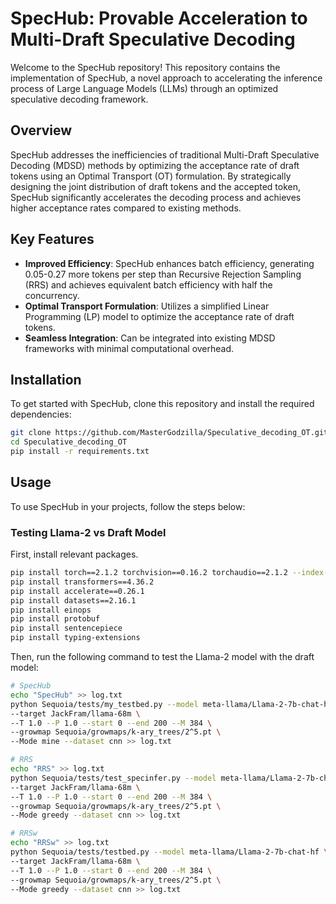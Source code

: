 # SpecHub: Provable Acceleration to Multi-Draft Speculative Decoding

Welcome to the SpecHub repository! This repository contains the implementation of SpecHub, a novel approach to accelerating the inference process of Large Language Models (LLMs) through an optimized speculative decoding framework.

## Overview

SpecHub addresses the inefficiencies of traditional Multi-Draft Speculative Decoding (MDSD) methods by optimizing the acceptance rate of draft tokens using an Optimal Transport (OT) formulation. By strategically designing the joint distribution of draft tokens and the accepted token, SpecHub significantly accelerates the decoding process and achieves higher acceptance rates compared to existing methods.

## Key Features

- **Improved Efficiency**: SpecHub enhances batch efficiency, generating 0.05-0.27 more tokens per step than Recursive Rejection Sampling (RRS) and achieves equivalent batch efficiency with half the concurrency.
- **Optimal Transport Formulation**: Utilizes a simplified Linear Programming (LP) model to optimize the acceptance rate of draft tokens.
- **Seamless Integration**: Can be integrated into existing MDSD frameworks with minimal computational overhead.

## Installation

To get started with SpecHub, clone this repository and install the required dependencies:

```bash
git clone https://github.com/MasterGodzilla/Speculative_decoding_OT.git
cd Speculative_decoding_OT
pip install -r requirements.txt
```

## Usage

To use SpecHub in your projects, follow the steps below:

### Testing Llama-2 vs Draft Model

First, install relevant packages.

```bash
pip install torch==2.1.2 torchvision==0.16.2 torchaudio==2.1.2 --index-url https://download.pytorch.org/whl/cu121
pip install transformers==4.36.2
pip install accelerate==0.26.1
pip install datasets==2.16.1
pip install einops
pip install protobuf
pip install sentencepiece
pip install typing-extensions
```

Then, run the following command to test the Llama-2 model with the draft model:

```bash
# SpecHub
echo "SpecHub" >> log.txt
python Sequoia/tests/my_testbed.py --model meta-llama/Llama-2-7b-chat-hf \
--target JackFram/llama-68m \
--T 1.0 --P 1.0 --start 0 --end 200 --M 384 \
--growmap Sequoia/growmaps/k-ary_trees/2^5.pt \
--Mode mine --dataset cnn >> log.txt

# RRS
echo "RRS" >> log.txt
python Sequoia/tests/test_specinfer.py --model meta-llama/Llama-2-7b-chat-hf \
--target JackFram/llama-68m \
--T 1.0 --P 1.0 --start 0 --end 200 --M 384 \
--growmap Sequoia/growmaps/k-ary_trees/2^5.pt \
--Mode greedy --dataset cnn >> log.txt

# RRSw
echo "RRSw" >> log.txt
python Sequoia/tests/testbed.py --model meta-llama/Llama-2-7b-chat-hf \
--target JackFram/llama-68m \
--T 1.0 --P 1.0 --start 0 --end 200 --M 384 \
--growmap Sequoia/growmaps/k-ary_trees/2^5.pt \
--Mode greedy --dataset cnn >> log.txt

```
